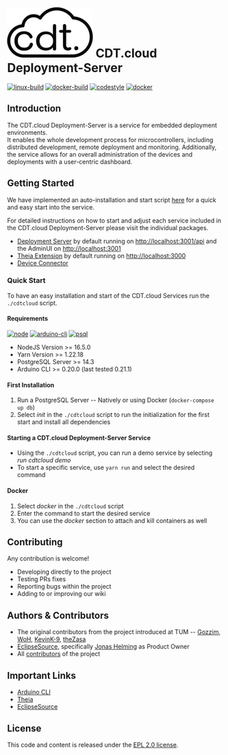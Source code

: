 # ![logo](packages/deployment-server-ui/src/logo.png) CDT.cloud Deployment-Server

[![linux-build](https://github.com/eclipsesource/cdtcloud-deploymentserver/actions/workflows/linux_build.yaml/badge.svg)](https://github.com/eclipsesource/cdtcloud-deploymentserver/actions/workflows/linux_build.yaml)
[![docker-build](https://github.com/eclipsesource/cdtcloud-deploymentserver/actions/workflows/docker_build.yaml/badge.svg)](https://github.com/eclipsesource/cdtcloud-deploymentserver/actions/workflows/docker_build.yaml)
[![codestyle](https://github.com/eclipsesource/cdtcloud-deploymentserver/actions/workflows/codestyle.yaml/badge.svg)](https://github.com/eclipsesource/cdtcloud-deploymentserver/actions/workflows/codestyle.yaml)
[![docker](https://img.shields.io/badge/Docker-Support-2496ED?logo=docker)](#Docker)

## Introduction

The CDT.cloud Deployment-Server is a service for embedded deployment environments.
<br/>
It enables the whole development process for microcontrollers, including distributed development, remote deployment and monitoring.
Additionally, the service allows for an overall administration of the devices and deployments with a user-centric dashboard.

## Getting Started

We have implemented an auto-installation and start script [here](apps/main/main.sh) for a quick and easy start into the service.

For detailed instructions on how to start and adjust each service included in the CDT.cloud Deployment-Server please visit the individual packages.
- [Deployment Server](packages/deployment-server) by default running on [http://localhost:3001/api](http://localhost:3001/api) and the AdminUI on [http://localhost:3001](http://localhost:3001)
- [Theia Extension](packages/theia-extension) by default running on [http://localhost:3000](http://localhost:3000)
- [Device Connector](packages/device-connector)

### Quick Start

To have an easy installation and start of the CDT.cloud Services run the `./cdtcloud` script.

#### Requirements

[![node](https://img.shields.io/badge/node-%3E%3D%2016.5.0-339933?logo=node.js)](https://nodejs.org/en/blog/release/v16.5.0/)
[![arduino-cli](https://img.shields.io/badge/arduino--cli-0.20.0-00979C?logo=arduino)](https://github.com/arduino/arduino-cli/releases/tag/0.20.0)
[![psql](https://img.shields.io/badge/PostgreSQL-14.3-008bb9?logo=postgresql&logoColor=008bb9)](https://www.postgresql.org/)

- NodeJS Version >= 16.5.0
- Yarn Version >= 1.22.18
- PostgreSQL Server >= 14.3
- Arduino CLI >= 0.20.0 (last tested 0.21.1)

#### First Installation

1. Run a PostgreSQL Server -- Natively or using Docker (`docker-compose up db`)
2. Select _init_ in the `./cdtcloud` script to run the initialization for the first start and install all dependencies

#### Starting a CDT.cloud Deployment-Server Service

- Using the `./cdtcloud` script, you can run a demo service by selecting _run cdtcloud demo_
- To start a specific service, use `yarn run` and select the desired command

#### Docker

1. Select _docker_ in the `./cdtcloud` script
2. Enter the command to start the desired service
3. You can use the _docker_ section to attach and kill containers as well

## Contributing

Any contribution is welcome!

- Developing directly to the project
- Testing PRs fixes
- Reporting bugs within the project
- Adding to or improving our wiki

## Authors & Contributors

- The original contributors from the project introduced at TUM -- [Gozzim](https://github.com/Gozzim), [WoH](https://github.com/WoH), [KevinK-9](https://github.com/KevinK-9), [theZasa](https://github.com/theZasa)
- [EclipseSource](https://eclipsesource.com/), specifically [Jonas Helming](https://github.com/JonasHelming) as Product Owner
- All [contributors](https://github.com/eclipsesource/cdtcloud-deploymentserver/graphs/contributors) of the project

## Important Links

- [Arduino CLI](https://github.com/arduino/arduino-cli)
- [Theia](https://theia-ide.org/)
- [EclipseSource](https://eclipsesource.com/)

## License

This code and content is released under the [EPL 2.0 license](https://github.com/eclipsesource/cdtcloud-deploymentserver/blob/main/LICENSE).
